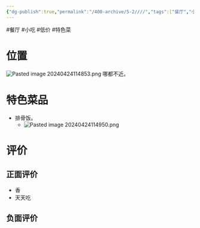 ```yaml
---
{"dg-publish":true,"permalink":"/400-archive/5-2////","tags":["餐厅","小吃","低价","特色菜"]}
---
```


#餐厅 #小吃 #低价 #特色菜 
# 位置
![Pasted image 20240424114853.png](/img/user/800-%E5%85%B6%E4%BB%96/801-%E5%9B%BE%E7%89%87/Pasted%20image%2020240424114853.png)
哪都不近。
# 特色菜品
- 排骨饭。
	- ![Pasted image 20240424114950.png](/img/user/800-%E5%85%B6%E4%BB%96/801-%E5%9B%BE%E7%89%87/Pasted%20image%2020240424114950.png)
# 评价
## 正面评价
- 香
- 天天吃
## 负面评价
